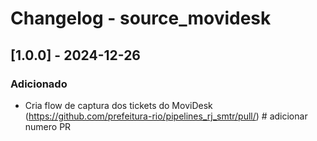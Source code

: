 # Changelog - source_movidesk

## [1.0.0] - 2024-12-26

### Adicionado

- Cria flow de captura dos tickets do MoviDesk (https://github.com/prefeitura-rio/pipelines_rj_smtr/pull/) # adicionar numero PR